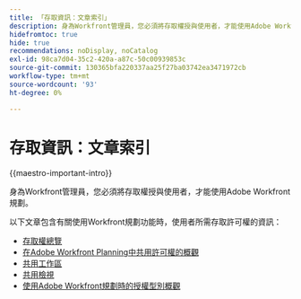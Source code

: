 ```yaml
---
title: 「存取資訊：文章索引」
description: 身為Workfront管理員，您必須將存取權授與使用者，才能使用Adobe Workfront規劃。 以下文章包含有關使用Workfront規劃時使用者所需存取許可權的資訊。
hidefromtoc: true
hide: true
recommendations: noDisplay, noCatalog
exl-id: 98ca7d04-35c2-420a-a87c-50c00939853c
source-git-commit: 130365bfa220337aa25f27ba03742ea3471972cb
workflow-type: tm+mt
source-wordcount: '93'
ht-degree: 0%

---
```


# 存取資訊：文章索引

{{maestro-important-intro}}

身為Workfront管理員，您必須將存取權授與使用者，才能使用Adobe Workfront規劃。

以下文章包含有關使用Workfront規劃功能時，使用者所需存取許可權的資訊：

* [存取權總覽](../access/access-overview.md)
* [在Adobe Workfront Planning中共用許可權的概觀](/help/quicksilver/maestro/access/sharing-permissions-overview.md)
* [共用工作區](/help/quicksilver/maestro/access/share-workspaces.md)
* [共用檢視](/help/quicksilver/maestro/access/share-views.md)
* [使用Adobe Workfront規劃時的授權型別概觀](/help/quicksilver/maestro/access/license-type-overview.md)


